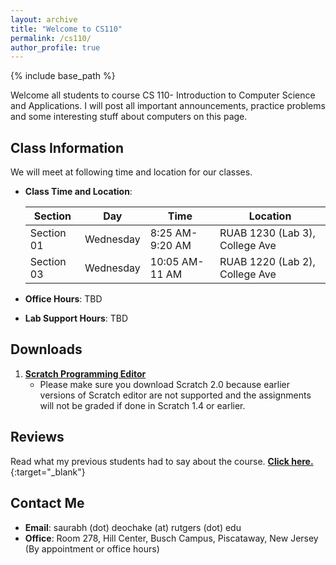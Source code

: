 ```yaml
---
layout: archive
title: "Welcome to CS110"
permalink: /cs110/
author_profile: true
---
```

{% include base_path %} 

Welcome all students to course CS 110- Introduction to Computer Science and Applications. I will post all important announcements, practice problems and some interesting stuff about computers on this page. 

## Class Information

We will meet at following time and location for our classes. 

* **Class Time and Location**:       

  | Section     | Day         | Time            | Location                        |
  | --------    | ------------| ----------------|---------------------------      |
  | Section 01  | Wednesday   | 8:25 AM-9:20 AM | RUAB 1230 (Lab 3), College Ave  |
  | Section 03  | Wednesday   | 10:05 AM-11 AM  | RUAB 1220 (Lab 2), College Ave  |


* **Office Hours**: TBD
* **Lab Support Hours**: TBD

## Downloads

1. [**Scratch Programming Editor**](https://scratch.mit.edu/download)
   * Please make sure you download Scratch 2.0 because earlier versions of Scratch editor are not supported and the assignments will not be graded if done in Scratch 1.4 or earlier. 
   
## Reviews

Read what my previous students had to say about the course. [**Click here.**](https://sirs.ctaar.rutgers.edu/index.php?survey%5Blastname%5D=Deochake&survey%5Bsemester%5D=&survey%5Byear%5D=&mode=name&submit=){:target="_blank"}

## Contact Me

* **Email**: saurabh (dot) deochake (at) rutgers (dot) edu
* **Office**: Room 278, Hill Center, Busch Campus, Piscataway, New Jersey (By appointment or office hours)
